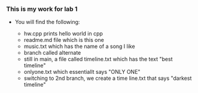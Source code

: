 ### This is my work for lab 1

- You will find the following:

    - hw.cpp prints hello world in cpp
    - readme.md file which is this one
    - music.txt which has the name of a song I like
    - branch called alternate
    - still in main, a file called timeline.txt which has the text "best timeline"
    - onlyone.txt which essentiallt says "ONLY ONE"
    - switching to 2nd branch, we create a time line.txt that says "darkest timeline"
